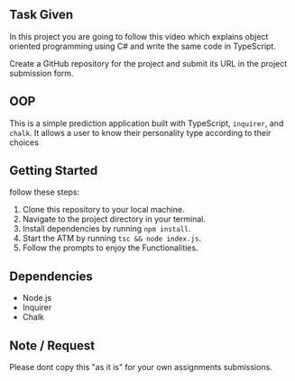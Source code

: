 ## Task Given
In this project you are going to follow this video which explains object oriented programming using C# and write the same code in TypeScript.

Create a GitHub repository for the project and submit its URL in the project submission form.

## OOP
This is a simple prediction application built with TypeScript, `inquirer`, and `chalk`. It allows a user to know their personality type according to their choices

## Getting Started

follow these steps:

1. Clone this repository to your local machine.
2. Navigate to the project directory in your terminal.
3. Install dependencies by running `npm install`.
4. Start the ATM by running `tsc && node index.js`.
5. Follow the prompts to enjoy the Functionalities.


## Dependencies

- Node.js
- Inquirer
- Chalk

 ## Note / Request
 
 Please dont copy this "as it is" for your own assignments submissions.
